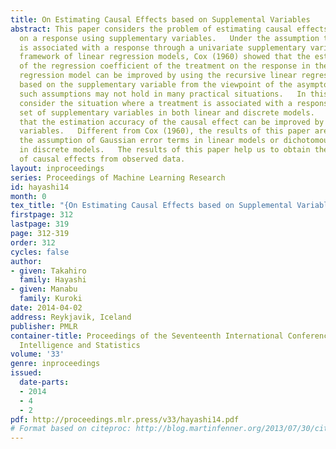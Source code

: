```yaml
---
title: On Estimating Causal Effects based on Supplemental Variables
abstract: This paper considers the problem of estimating causal effects of a treatment
  on a response using supplementary variables.   Under the assumption that a treatment
  is associated with a response through a univariate supplementary variable in the
  framework of linear regression models, Cox (1960) showed that the estimation accuracy
  of the regression coefficient of the treatment on the response in the single linear
  regression model can be improved by using the recursive linear regression model
  based on the supplementary variable from the viewpoint of the asymptotic variance.   However,
  such assumptions may not hold in many practical situations.   In this paper, we
  consider the situation where a treatment is associated with a response through a
  set of supplementary variables in both linear and discrete models.   Then, we show
  that the estimation accuracy of the causal effect can be improved by using the supplementary
  variables.   Different from Cox (1960), the results of this paper are derived without
  the assumption of Gaussian error terms in linear models or dichotomous variables
  in discrete models.   The results of this paper help us to obtain the reliable evaluation
  of causal effects from observed data.
layout: inproceedings
series: Proceedings of Machine Learning Research
id: hayashi14
month: 0
tex_title: "{On Estimating Causal Effects based on Supplemental Variables}"
firstpage: 312
lastpage: 319
page: 312-319
order: 312
cycles: false
author:
- given: Takahiro
  family: Hayashi
- given: Manabu
  family: Kuroki
date: 2014-04-02
address: Reykjavik, Iceland
publisher: PMLR
container-title: Proceedings of the Seventeenth International Conference on Artificial
  Intelligence and Statistics
volume: '33'
genre: inproceedings
issued:
  date-parts:
  - 2014
  - 4
  - 2
pdf: http://proceedings.mlr.press/v33/hayashi14.pdf
# Format based on citeproc: http://blog.martinfenner.org/2013/07/30/citeproc-yaml-for-bibliographies/
---
```

